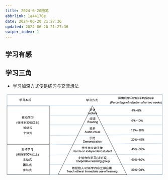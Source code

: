 ```yaml
---
title: 2024-6-20随笔
abbrlink: 1a44170e
date: 2024-06-20 21:27:36
updated: 2024-06-20 21:27:36
swiper_index: 1
---
```


## 学习有感

## 学习三角

- 学习加深方式便是练习与交流想法

![alt text](../img/2024-6-20/image.png)
